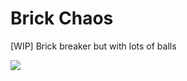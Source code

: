 # Brick Chaos

[WIP] Brick breaker but with lots of balls

<img src="https://i.ibb.co/JpVYWWJ/image.png" />
